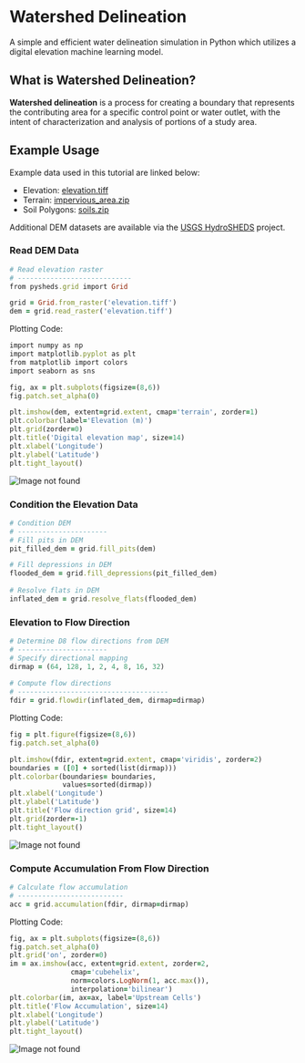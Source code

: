 # Watershed Delineation
A simple and efficient water delineation simulation in Python which utilizes a digital elevation machine learning model.

## What is Watershed Delineation?
**Watershed delineation** is a process for creating a boundary that represents the contributing area for a specific control point or water outlet, with the intent of characterization and analysis of portions of a study area.

## Example Usage
Example data used in this tutorial are linked below:

- Elevation: [elevation.tiff](https://pysheds.s3.us-east-2.amazonaws.com/data/elevation.tiff)
- Terrain: [impervious_area.zip](https://pysheds.s3.us-east-2.amazonaws.com/data/impervious_area.zip)
- Soil Polygons: [soils.zip](https://pysheds.s3.us-east-2.amazonaws.com/data/soils.zip)

Additional DEM datasets are available via the [USGS HydroSHEDS](https://www.hydrosheds.org/) project.

### Read DEM Data
```ruby
# Read elevation raster
# ----------------------------
from pysheds.grid import Grid

grid = Grid.from_raster('elevation.tiff')
dem = grid.read_raster('elevation.tiff')
```

Plotting Code:
```ruby
import numpy as np
import matplotlib.pyplot as plt
from matplotlib import colors
import seaborn as sns

fig, ax = plt.subplots(figsize=(8,6))
fig.patch.set_alpha(0)

plt.imshow(dem, extent=grid.extent, cmap='terrain', zorder=1)
plt.colorbar(label='Elevation (m)')
plt.grid(zorder=0)
plt.title('Digital elevation map', size=14)
plt.xlabel('Longitude')
plt.ylabel('Latitude')
plt.tight_layout()
```

![Image not found](https://github.com/aryaninamdar/Watershed-Delineation/blob/main/examples/example1.png)

### Condition the Elevation Data
```ruby
# Condition DEM
# ----------------------
# Fill pits in DEM
pit_filled_dem = grid.fill_pits(dem)

# Fill depressions in DEM
flooded_dem = grid.fill_depressions(pit_filled_dem)
    
# Resolve flats in DEM
inflated_dem = grid.resolve_flats(flooded_dem)
```

### Elevation to Flow Direction
```ruby
# Determine D8 flow directions from DEM
# ----------------------
# Specify directional mapping
dirmap = (64, 128, 1, 2, 4, 8, 16, 32)
    
# Compute flow directions
# -------------------------------------
fdir = grid.flowdir(inflated_dem, dirmap=dirmap)
```

Plotting Code:
```ruby
fig = plt.figure(figsize=(8,6))
fig.patch.set_alpha(0)

plt.imshow(fdir, extent=grid.extent, cmap='viridis', zorder=2)
boundaries = ([0] + sorted(list(dirmap)))
plt.colorbar(boundaries= boundaries,
             values=sorted(dirmap))
plt.xlabel('Longitude')
plt.ylabel('Latitude')
plt.title('Flow direction grid', size=14)
plt.grid(zorder=-1)
plt.tight_layout()
```

![Image not found](https://github.com/aryaninamdar/Watershed-Delineation/blob/main/examples/example2.png)

### Compute Accumulation From Flow Direction
```ruby
# Calculate flow accumulation
# --------------------------
acc = grid.accumulation(fdir, dirmap=dirmap)
```

Plotting Code:
```ruby
fig, ax = plt.subplots(figsize=(8,6))
fig.patch.set_alpha(0)
plt.grid('on', zorder=0)
im = ax.imshow(acc, extent=grid.extent, zorder=2,
               cmap='cubehelix',
               norm=colors.LogNorm(1, acc.max()),
               interpolation='bilinear')
plt.colorbar(im, ax=ax, label='Upstream Cells')
plt.title('Flow Accumulation', size=14)
plt.xlabel('Longitude')
plt.ylabel('Latitude')
plt.tight_layout()
```

![Image not found](https://github.com/aryaninamdar/Watershed-Delineation/blob/main/examples/example3.png)
